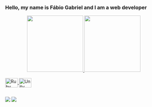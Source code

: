 ### Hello, my name is Fábio Gabriel and I am a web developer

<link rel="stylesheet" href="https://cdn.jsdelivr.net/gh/devicons/devicon@v2.15.1/devicon.min.css">          
<div align="center">
  <a href="https://github.com/fabio-gabriel">
  <img height="180em" src="https://github-readme-stats.vercel.app/api?username=fabio-gabriel&show_icons=true&theme=cobalt&include_all_commits=true&count_private=true"/>
  <img height="180em" src="https://github-readme-stats.vercel.app/api/top-langs/?username=fabio-gabriel&layout=compact&langs_count=7&theme=cobalt"/>
</div>
<div style="display: inline_block"><br>
  <img align="center" alt="Ruby on rails" height="30" width="40" src="https://cdn.jsdelivr.net/gh/devicons/devicon/icons/rails/rails-plain-wordmark.svg" />
  <img align="center" alt="Unity" height="30" width="40" color="white" src="https://cdn.jsdelivr.net/gh/devicons/devicon/icons/unity/unity-original.svg" /> 
</div>
  
  ##
 
<div> 
  <a href="https://br.linkedin.com/in/f%C3%A1bio-gabriel-esteves-ivo-gomes-544476211" target="_blank"><img src="https://img.shields.io/badge/-LinkedIn-%230077B5?style=for-the-badge&logo=linkedin&logoColor=white" target="_blank"></a> 
  <a href = "mailto:fabiogabrieleig@gmail.com"><img src="https://img.shields.io/badge/-Gmail-%23333?style=for-the-badge&logo=gmail&logoColor=white" target="_blank"></a>

